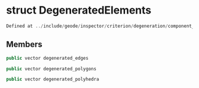 # struct DegeneratedElements

```cpp
Defined at ../include/geode/inspector/criterion/degeneration/component_meshes_degeneration.h#41
```

## Members

```cpp
public vector degenerated_edges

```

```cpp
public vector degenerated_polygons

```

```cpp
public vector degenerated_polyhedra

```



